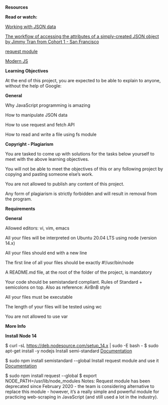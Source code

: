 **Resources**

**Read or watch:**

[Working with JSON data](https://intranet.alxswe.com/rltoken/ONv-sSv-FA87Mc5rMZmO6A)

[The workflow of accessing the attributes of a simply-created JSON object by Jimmy Tran from Cohort 1 - San Francisco](https://intranet.alxswe.com/rltoken/zm0h7FqpQCZZpPZqxxwLxA)

[request module](https://intranet.alxswe.com/rltoken/goymbxGy-cTc5ZdKBTUcTQ)

[Modern JS](https://intranet.alxswe.com/rltoken/j2PStAUtVPdXKwrrFxpt0g)

**Learning Objectives**

At the end of this project, you are expected to be able to explain to anyone, without the help of Google:

**General**

Why JavaScript programming is amazing

How to manipulate JSON data

How to use request and fetch API

How to read and write a file using fs module

**Copyright - Plagiarism**

You are tasked to come up with solutions for the tasks below yourself to meet with the above learning objectives.

You will not be able to meet the objectives of this or any following project by copying and pasting someone else’s work.

You are not allowed to publish any content of this project.

Any form of plagiarism is strictly forbidden and will result in removal from the program.

**Requirements**

**General**

Allowed editors: vi, vim, emacs

All your files will be interpreted on Ubuntu 20.04 LTS using node (version 14.x)

All your files should end with a new line

The first line of all your files should be exactly #!/usr/bin/node

A README.md file, at the root of the folder of the project, is mandatory

Your code should be semistandard compliant. Rules of Standard + semicolons on top. Also as reference: AirBnB style

All your files must be executable

The length of your files will be tested using wc

You are not allowed to use var

**More Info**

**Install Node 14**

$ curl -sL https://deb.nodesource.com/setup_14.x | sudo -E bash -
$ sudo apt-get install -y nodejs
Install semi-standard
[Documentation](https://intranet.alxswe.com/rltoken/GXh9DyGGivUB7pdq9Oqmzg)

$ sudo npm install semistandard --global
Install request module and use it
[Documentation](https://intranet.alxswe.com/rltoken/goymbxGy-cTc5ZdKBTUcTQ)

$ sudo npm install request --global
$ export NODE_PATH=/usr/lib/node_modules
Notes: Request module has been deprecated since February 2020 - the team is considering alternative to replace this module - however, it’s a really simple and powerful module for practicing web-scraping in JavaScript (and still used a lot in the industry).

